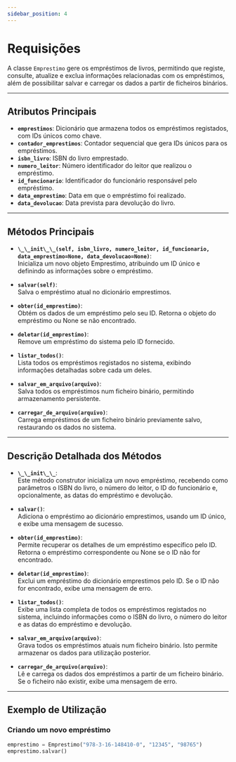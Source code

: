 ```yaml
---
sidebar_position: 4
---
```


# Requisições

A classe `Emprestimo` gere os empréstimos de livros, permitindo que registe, consulte, atualize e exclua informações relacionadas com os empréstimos, além de possibilitar salvar e carregar os dados a partir de ficheiros binários.

---

## **Atributos Principais**

- **`emprestimos`**: Dicionário que armazena todos os empréstimos registados, com IDs únicos como chave.
- **`contador_emprestimos`**: Contador sequencial que gera IDs únicos para os empréstimos.
- **`isbn_livro`**: ISBN do livro emprestado.
- **`numero_leitor`**: Número identificador do leitor que realizou o empréstimo.
- **`id_funcionario`**: Identificador do funcionário responsável pelo empréstimo.
- **`data_emprestimo`**: Data em que o empréstimo foi realizado.
- **`data_devolucao`**: Data prevista para devolução do livro.

---

## **Métodos Principais**

- **`\_\_init\_\_(self, isbn_livro, numero_leitor, id_funcionario, data_emprestimo=None, data_devolucao=None)`**:  
  Inicializa um novo objeto Emprestimo, atribuindo um ID único e definindo as informações sobre o empréstimo.

- **`salvar(self)`**:  
  Salva o empréstimo atual no dicionário emprestimos.

- **`obter(id_emprestimo)`**:  
  Obtém os dados de um empréstimo pelo seu ID. Retorna o objeto do empréstimo ou None se não encontrado.

- **`deletar(id_emprestimo)`**:  
  Remove um empréstimo do sistema pelo ID fornecido.

- **`listar_todos()`**:  
  Lista todos os empréstimos registados no sistema, exibindo informações detalhadas sobre cada um deles.

- **`salvar_em_arquivo(arquivo)`**:  
  Salva todos os empréstimos num ficheiro binário, permitindo armazenamento persistente.

- **`carregar_de_arquivo(arquivo)`**:  
  Carrega empréstimos de um ficheiro binário previamente salvo, restaurando os dados no sistema.

---

## **Descrição Detalhada dos Métodos**

- **`\_\_init\_\_`**:  
  Este método construtor inicializa um novo empréstimo, recebendo como parâmetros o ISBN do livro, o número do leitor, o ID do funcionário e, opcionalmente, as datas do empréstimo e devolução.

- **`salvar()`**:  
  Adiciona o empréstimo ao dicionário emprestimos, usando um ID único, e exibe uma mensagem de sucesso.

- **`obter(id_emprestimo)`**:  
  Permite recuperar os detalhes de um empréstimo específico pelo ID. Retorna o empréstimo correspondente ou None se o ID não for encontrado.

- **`deletar(id_emprestimo)`**:  
  Exclui um empréstimo do dicionário emprestimos pelo ID. Se o ID não for encontrado, exibe uma mensagem de erro.

- **`listar_todos()`**:  
  Exibe uma lista completa de todos os empréstimos registados no sistema, incluindo informações como o ISBN do livro, o número do leitor e as datas do empréstimo e devolução.

- **`salvar_em_arquivo(arquivo)`**:  
  Grava todos os empréstimos atuais num ficheiro binário. Isto permite armazenar os dados para utilização posterior.

- **`carregar_de_arquivo(arquivo)`**:  
  Lê e carrega os dados dos empréstimos a partir de um ficheiro binário. Se o ficheiro não existir, exibe uma mensagem de erro.

---

## **Exemplo de Utilização**

### Criando um novo empréstimo

```python
emprestimo = Emprestimo("978-3-16-148410-0", "12345", "98765")
emprestimo.salvar()
